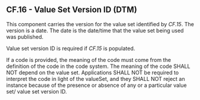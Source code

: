 ## CF.16 - Value Set Version ID (DTM)

This component carries the version for the value set identified by _CF.15_. The version is a date. The date is the date/time that the value set being used was published.

Value set version ID is required if _CF.15_ is populated.

If a code is provided, the meaning of the code must come from the definition of the code in the code system. The meaning of the code SHALL NOT depend on the value set. Applications SHALL NOT be required to interpret the code in light of the valueSet, and they SHALL NOT reject an instance because of the presence or absence of any or a particular value set/ value set version ID.
